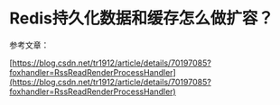 # **Redis持久化数据和缓存怎么做扩容？**

参考文章：

[https://blog.csdn.net/tr1912/article/details/70197085?foxhandler=RssReadRenderProcessHandler](https://blog.csdn.net/tr1912/article/details/70197085?foxhandler=RssReadRenderProcessHandler)

